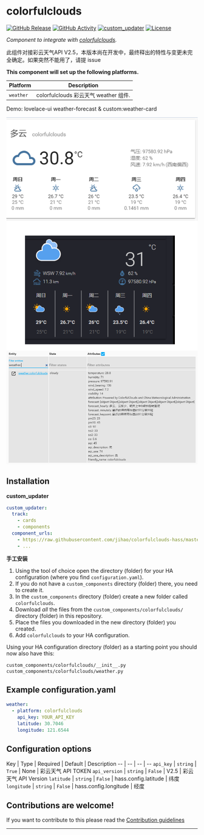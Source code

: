 # colorfulclouds

[![GitHub Release][releases-shield]][releases]
[![GitHub Activity][commits-shield]][commits]
[![custom_updater][customupdaterbadge]][customupdater]
[![License][license-shield]](LICENSE)


_Component to integrate with [colorfulclouds][colorfulclouds]._

此组件对接彩云天气API V2.5，本版本尚在开发中，最终释出的特性与变更未完全确定。如果突然不能用了，请提 issue

**This component will set up the following platforms.**

Platform | Description
-- | --
`weather` |  colorfulclouds 彩云天气 weather 组件.

Demo: lovelace-ui weather-forecast & custom:weather-card

![example][exampleimg]
![example][exampleimg2]

## Installation

**custom_updater**
```yaml
custom_updater:
  track:
    - cards
    - components
  component_urls:
    - https://raw.githubusercontent.com/jihao/colorfulclouds-hass/master/colorfulclouds.json
    - ...
```

**手工安装** 
1. Using the tool of choice open the directory (folder) for your HA configuration (where you find `configuration.yaml`).
2. If you do not have a `custom_components` directory (folder) there, you need to create it.
3. In the `custom_components` directory (folder) create a new folder called `colorfulclouds`.
4. Download _all_ the files from the `custom_components/colorfulclouds/` directory (folder) in this repository.
5. Place the files you downloaded in the new directory (folder) you created.
6. Add `colorfulclouds` to your HA configuration.

Using your HA configuration directory (folder) as a starting point you should now also have this:

```text
custom_components/colorfulclouds/__init__.py
custom_components/colorfulclouds/weather.py
```

## Example configuration.yaml

```yaml
weather:
  - platform: colorfulclouds
    api_key: YOUR_API_KEY 
    latitude: 30.7046
    longitude: 121.6544
```

## Configuration options

Key | Type | Required | Default | Description
-- | -- | -- | --
`api_key` | `string` | `True` | None | 彩云天气 API TOKEN
`api_version` | `string` | `False` | V2.5 | 彩云天气 API Version
`latitude` | `string` | `False` | hass.config.latitude | 纬度
`longitude` | `string` | `False` | hass.config.longitude | 经度

## Contributions are welcome!

If you want to contribute to this please read the [Contribution guidelines](CONTRIBUTING.md)

***

[colorfulclouds]: https://open.caiyunapp.com/%E5%BD%A9%E4%BA%91%E5%A4%A9%E6%B0%94_API/v2.5
[commits-shield]: https://img.shields.io/github/commit-activity/y/jihao/colorfulclouds-hass.svg?style=for-the-badge
[commits]: https://github.com/jihao/colorfulclouds-hass/commits/master
[customupdater]: https://github.com/custom-components/custom_updater
[customupdaterbadge]: https://img.shields.io/badge/custom__updater-true-success.svg?style=for-the-badge

[exampleimg]: example.png
[exampleimg2]: example-entity.png
[license-shield]: https://img.shields.io/github/license/jihao/colorfulclouds-hass.svg?style=for-the-badge
[maintenance-shield]: https://img.shields.io/badge/maintainer-Joakim%20Sørensen%20%40ludeeus-blue.svg?style=for-the-badge
[releases-shield]: https://img.shields.io/github/release/jihao/colorfulclouds-hass.svg?style=for-the-badge
[releases]: https://github.com/jihao/colorfulclouds-hass/releases
